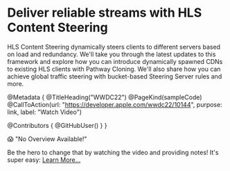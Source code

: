 # Deliver reliable streams with HLS Content Steering

HLS Content Steering dynamically steers clients to different servers based on load and redundancy. We'll take you through the latest updates to this framework and explore how you can introduce dynamically spawned CDNs to existing HLS clients with Pathway Cloning. We'll also share how you can achieve global traffic steering with bucket-based Steering Server rules and more.


@Metadata {
   @TitleHeading("WWDC22")
   @PageKind(sampleCode)
   @CallToAction(url: "https://developer.apple.com/wwdc22/10144", purpose: link, label: "Watch Video")

   @Contributors {
      @GitHubUser(<replace this with your GitHub handle>)
   }
}

😱 "No Overview Available!"

Be the hero to change that by watching the video and providing notes! It's super easy:
 [Learn More…](https://wwdcnotes.github.io/WWDCNotes/documentation/wwdcnotes/contributing)
